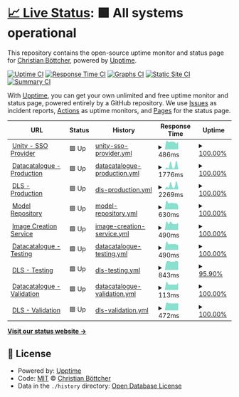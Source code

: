 # [📈 Live Status](https://cboettcher.github.io/eflows4HPC_WP2_Service_Monitor): <!--live status--> **🟩 All systems operational**

This repository contains the open-source uptime monitor and status page for [Christian Böttcher](https://cboettcher.github.io/eflows4HPC_WP2_Service_Monitor), powered by [Upptime](https://github.com/upptime/upptime).

[![Uptime CI](https://github.com/cboettcher/eflows4HPC_WP2_Service_Monitor/workflows/Uptime%20CI/badge.svg)](https://github.com/cboettcher/eflows4HPC_WP2_Service_Monitor/actions?query=workflow%3A%22Uptime+CI%22)
[![Response Time CI](https://github.com/cboettcher/eflows4HPC_WP2_Service_Monitor/workflows/Response%20Time%20CI/badge.svg)](https://github.com/cboettcher/eflows4HPC_WP2_Service_Monitor/actions?query=workflow%3A%22Response+Time+CI%22)
[![Graphs CI](https://github.com/cboettcher/eflows4HPC_WP2_Service_Monitor/workflows/Graphs%20CI/badge.svg)](https://github.com/cboettcher/eflows4HPC_WP2_Service_Monitor/actions?query=workflow%3A%22Graphs+CI%22)
[![Static Site CI](https://github.com/cboettcher/eflows4HPC_WP2_Service_Monitor/workflows/Static%20Site%20CI/badge.svg)](https://github.com/cboettcher/eflows4HPC_WP2_Service_Monitor/actions?query=workflow%3A%22Static+Site+CI%22)
[![Summary CI](https://github.com/cboettcher/eflows4HPC_WP2_Service_Monitor/workflows/Summary%20CI/badge.svg)](https://github.com/cboettcher/eflows4HPC_WP2_Service_Monitor/actions?query=workflow%3A%22Summary+CI%22)

With [Upptime](https://upptime.js.org), you can get your own unlimited and free uptime monitor and status page, powered entirely by a GitHub repository. We use [Issues](https://github.com/cboettcher/eflows4HPC_WP2_Service_Monitor/issues) as incident reports, [Actions](https://github.com/cboettcher/eflows4HPC_WP2_Service_Monitor/actions) as uptime monitors, and [Pages](https://cboettcher.github.io/eflows4HPC_WP2_Service_Monitor) for the status page.

<!--start: status pages-->
<!-- This summary is generated by Upptime (https://github.com/upptime/upptime) -->
<!-- Do not edit this manually, your changes will be overwritten -->
<!-- prettier-ignore -->
| URL | Status | History | Response Time | Uptime |
| --- | ------ | ------- | ------------- | ------ |
| <img alt="" src="https://icons.duckduckgo.com/ip3/zam10045.zam.kfa-juelich.de.ico" height="13"> [Unity - SSO Provider](https://zam10045.zam.kfa-juelich.de:7000/home/) | 🟩 Up | [unity-sso-provider.yml](https://github.com/cboettcher/eflows4HPC_WP2_Service_Monitor/commits/HEAD/history/unity-sso-provider.yml) | <details><summary><img alt="Response time graph" src="./graphs/unity-sso-provider/response-time-week.png" height="20"> 486ms</summary><br><a href="https://cboettcher.github.io/eflows4HPC_WP2_Service_Monitor/history/unity-sso-provider"><img alt="Response time 601" src="https://img.shields.io/endpoint?url=https%3A%2F%2Fraw.githubusercontent.com%2Fcboettcher%2Feflows4HPC_WP2_Service_Monitor%2FHEAD%2Fapi%2Funity-sso-provider%2Fresponse-time.json"></a><br><a href="https://cboettcher.github.io/eflows4HPC_WP2_Service_Monitor/history/unity-sso-provider"><img alt="24-hour response time 502" src="https://img.shields.io/endpoint?url=https%3A%2F%2Fraw.githubusercontent.com%2Fcboettcher%2Feflows4HPC_WP2_Service_Monitor%2FHEAD%2Fapi%2Funity-sso-provider%2Fresponse-time-day.json"></a><br><a href="https://cboettcher.github.io/eflows4HPC_WP2_Service_Monitor/history/unity-sso-provider"><img alt="7-day response time 486" src="https://img.shields.io/endpoint?url=https%3A%2F%2Fraw.githubusercontent.com%2Fcboettcher%2Feflows4HPC_WP2_Service_Monitor%2FHEAD%2Fapi%2Funity-sso-provider%2Fresponse-time-week.json"></a><br><a href="https://cboettcher.github.io/eflows4HPC_WP2_Service_Monitor/history/unity-sso-provider"><img alt="30-day response time 574" src="https://img.shields.io/endpoint?url=https%3A%2F%2Fraw.githubusercontent.com%2Fcboettcher%2Feflows4HPC_WP2_Service_Monitor%2FHEAD%2Fapi%2Funity-sso-provider%2Fresponse-time-month.json"></a><br><a href="https://cboettcher.github.io/eflows4HPC_WP2_Service_Monitor/history/unity-sso-provider"><img alt="1-year response time 601" src="https://img.shields.io/endpoint?url=https%3A%2F%2Fraw.githubusercontent.com%2Fcboettcher%2Feflows4HPC_WP2_Service_Monitor%2FHEAD%2Fapi%2Funity-sso-provider%2Fresponse-time-year.json"></a></details> | <details><summary><a href="https://cboettcher.github.io/eflows4HPC_WP2_Service_Monitor/history/unity-sso-provider">100.00%</a></summary><a href="https://cboettcher.github.io/eflows4HPC_WP2_Service_Monitor/history/unity-sso-provider"><img alt="All-time uptime 99.17%" src="https://img.shields.io/endpoint?url=https%3A%2F%2Fraw.githubusercontent.com%2Fcboettcher%2Feflows4HPC_WP2_Service_Monitor%2FHEAD%2Fapi%2Funity-sso-provider%2Fuptime.json"></a><br><a href="https://cboettcher.github.io/eflows4HPC_WP2_Service_Monitor/history/unity-sso-provider"><img alt="24-hour uptime 100.00%" src="https://img.shields.io/endpoint?url=https%3A%2F%2Fraw.githubusercontent.com%2Fcboettcher%2Feflows4HPC_WP2_Service_Monitor%2FHEAD%2Fapi%2Funity-sso-provider%2Fuptime-day.json"></a><br><a href="https://cboettcher.github.io/eflows4HPC_WP2_Service_Monitor/history/unity-sso-provider"><img alt="7-day uptime 100.00%" src="https://img.shields.io/endpoint?url=https%3A%2F%2Fraw.githubusercontent.com%2Fcboettcher%2Feflows4HPC_WP2_Service_Monitor%2FHEAD%2Fapi%2Funity-sso-provider%2Fuptime-week.json"></a><br><a href="https://cboettcher.github.io/eflows4HPC_WP2_Service_Monitor/history/unity-sso-provider"><img alt="30-day uptime 99.78%" src="https://img.shields.io/endpoint?url=https%3A%2F%2Fraw.githubusercontent.com%2Fcboettcher%2Feflows4HPC_WP2_Service_Monitor%2FHEAD%2Fapi%2Funity-sso-provider%2Fuptime-month.json"></a><br><a href="https://cboettcher.github.io/eflows4HPC_WP2_Service_Monitor/history/unity-sso-provider"><img alt="1-year uptime 99.17%" src="https://img.shields.io/endpoint?url=https%3A%2F%2Fraw.githubusercontent.com%2Fcboettcher%2Feflows4HPC_WP2_Service_Monitor%2FHEAD%2Fapi%2Funity-sso-provider%2Fuptime-year.json"></a></details>
| <img alt="" src="https://icons.duckduckgo.com/ip3/datacatalogue.eflows4hpc.eu.ico" height="13"> [Datacatalogue - Production](https://datacatalogue.eflows4hpc.eu) | 🟩 Up | [datacatalogue-production.yml](https://github.com/cboettcher/eflows4HPC_WP2_Service_Monitor/commits/HEAD/history/datacatalogue-production.yml) | <details><summary><img alt="Response time graph" src="./graphs/datacatalogue-production/response-time-week.png" height="20"> 1776ms</summary><br><a href="https://cboettcher.github.io/eflows4HPC_WP2_Service_Monitor/history/datacatalogue-production"><img alt="Response time 1110" src="https://img.shields.io/endpoint?url=https%3A%2F%2Fraw.githubusercontent.com%2Fcboettcher%2Feflows4HPC_WP2_Service_Monitor%2FHEAD%2Fapi%2Fdatacatalogue-production%2Fresponse-time.json"></a><br><a href="https://cboettcher.github.io/eflows4HPC_WP2_Service_Monitor/history/datacatalogue-production"><img alt="24-hour response time 639" src="https://img.shields.io/endpoint?url=https%3A%2F%2Fraw.githubusercontent.com%2Fcboettcher%2Feflows4HPC_WP2_Service_Monitor%2FHEAD%2Fapi%2Fdatacatalogue-production%2Fresponse-time-day.json"></a><br><a href="https://cboettcher.github.io/eflows4HPC_WP2_Service_Monitor/history/datacatalogue-production"><img alt="7-day response time 1776" src="https://img.shields.io/endpoint?url=https%3A%2F%2Fraw.githubusercontent.com%2Fcboettcher%2Feflows4HPC_WP2_Service_Monitor%2FHEAD%2Fapi%2Fdatacatalogue-production%2Fresponse-time-week.json"></a><br><a href="https://cboettcher.github.io/eflows4HPC_WP2_Service_Monitor/history/datacatalogue-production"><img alt="30-day response time 1395" src="https://img.shields.io/endpoint?url=https%3A%2F%2Fraw.githubusercontent.com%2Fcboettcher%2Feflows4HPC_WP2_Service_Monitor%2FHEAD%2Fapi%2Fdatacatalogue-production%2Fresponse-time-month.json"></a><br><a href="https://cboettcher.github.io/eflows4HPC_WP2_Service_Monitor/history/datacatalogue-production"><img alt="1-year response time 1110" src="https://img.shields.io/endpoint?url=https%3A%2F%2Fraw.githubusercontent.com%2Fcboettcher%2Feflows4HPC_WP2_Service_Monitor%2FHEAD%2Fapi%2Fdatacatalogue-production%2Fresponse-time-year.json"></a></details> | <details><summary><a href="https://cboettcher.github.io/eflows4HPC_WP2_Service_Monitor/history/datacatalogue-production">100.00%</a></summary><a href="https://cboettcher.github.io/eflows4HPC_WP2_Service_Monitor/history/datacatalogue-production"><img alt="All-time uptime 95.67%" src="https://img.shields.io/endpoint?url=https%3A%2F%2Fraw.githubusercontent.com%2Fcboettcher%2Feflows4HPC_WP2_Service_Monitor%2FHEAD%2Fapi%2Fdatacatalogue-production%2Fuptime.json"></a><br><a href="https://cboettcher.github.io/eflows4HPC_WP2_Service_Monitor/history/datacatalogue-production"><img alt="24-hour uptime 100.00%" src="https://img.shields.io/endpoint?url=https%3A%2F%2Fraw.githubusercontent.com%2Fcboettcher%2Feflows4HPC_WP2_Service_Monitor%2FHEAD%2Fapi%2Fdatacatalogue-production%2Fuptime-day.json"></a><br><a href="https://cboettcher.github.io/eflows4HPC_WP2_Service_Monitor/history/datacatalogue-production"><img alt="7-day uptime 100.00%" src="https://img.shields.io/endpoint?url=https%3A%2F%2Fraw.githubusercontent.com%2Fcboettcher%2Feflows4HPC_WP2_Service_Monitor%2FHEAD%2Fapi%2Fdatacatalogue-production%2Fuptime-week.json"></a><br><a href="https://cboettcher.github.io/eflows4HPC_WP2_Service_Monitor/history/datacatalogue-production"><img alt="30-day uptime 99.96%" src="https://img.shields.io/endpoint?url=https%3A%2F%2Fraw.githubusercontent.com%2Fcboettcher%2Feflows4HPC_WP2_Service_Monitor%2FHEAD%2Fapi%2Fdatacatalogue-production%2Fuptime-month.json"></a><br><a href="https://cboettcher.github.io/eflows4HPC_WP2_Service_Monitor/history/datacatalogue-production"><img alt="1-year uptime 95.67%" src="https://img.shields.io/endpoint?url=https%3A%2F%2Fraw.githubusercontent.com%2Fcboettcher%2Feflows4HPC_WP2_Service_Monitor%2FHEAD%2Fapi%2Fdatacatalogue-production%2Fuptime-year.json"></a></details>
| <img alt="" src="https://icons.duckduckgo.com/ip3/datalogistics.eflows4hpc.eu.ico" height="13"> [DLS - Production](https://datalogistics.eflows4hpc.eu) | 🟩 Up | [dls-production.yml](https://github.com/cboettcher/eflows4HPC_WP2_Service_Monitor/commits/HEAD/history/dls-production.yml) | <details><summary><img alt="Response time graph" src="./graphs/dls-production/response-time-week.png" height="20"> 2269ms</summary><br><a href="https://cboettcher.github.io/eflows4HPC_WP2_Service_Monitor/history/dls-production"><img alt="Response time 1426" src="https://img.shields.io/endpoint?url=https%3A%2F%2Fraw.githubusercontent.com%2Fcboettcher%2Feflows4HPC_WP2_Service_Monitor%2FHEAD%2Fapi%2Fdls-production%2Fresponse-time.json"></a><br><a href="https://cboettcher.github.io/eflows4HPC_WP2_Service_Monitor/history/dls-production"><img alt="24-hour response time 988" src="https://img.shields.io/endpoint?url=https%3A%2F%2Fraw.githubusercontent.com%2Fcboettcher%2Feflows4HPC_WP2_Service_Monitor%2FHEAD%2Fapi%2Fdls-production%2Fresponse-time-day.json"></a><br><a href="https://cboettcher.github.io/eflows4HPC_WP2_Service_Monitor/history/dls-production"><img alt="7-day response time 2269" src="https://img.shields.io/endpoint?url=https%3A%2F%2Fraw.githubusercontent.com%2Fcboettcher%2Feflows4HPC_WP2_Service_Monitor%2FHEAD%2Fapi%2Fdls-production%2Fresponse-time-week.json"></a><br><a href="https://cboettcher.github.io/eflows4HPC_WP2_Service_Monitor/history/dls-production"><img alt="30-day response time 1544" src="https://img.shields.io/endpoint?url=https%3A%2F%2Fraw.githubusercontent.com%2Fcboettcher%2Feflows4HPC_WP2_Service_Monitor%2FHEAD%2Fapi%2Fdls-production%2Fresponse-time-month.json"></a><br><a href="https://cboettcher.github.io/eflows4HPC_WP2_Service_Monitor/history/dls-production"><img alt="1-year response time 1426" src="https://img.shields.io/endpoint?url=https%3A%2F%2Fraw.githubusercontent.com%2Fcboettcher%2Feflows4HPC_WP2_Service_Monitor%2FHEAD%2Fapi%2Fdls-production%2Fresponse-time-year.json"></a></details> | <details><summary><a href="https://cboettcher.github.io/eflows4HPC_WP2_Service_Monitor/history/dls-production">100.00%</a></summary><a href="https://cboettcher.github.io/eflows4HPC_WP2_Service_Monitor/history/dls-production"><img alt="All-time uptime 98.58%" src="https://img.shields.io/endpoint?url=https%3A%2F%2Fraw.githubusercontent.com%2Fcboettcher%2Feflows4HPC_WP2_Service_Monitor%2FHEAD%2Fapi%2Fdls-production%2Fuptime.json"></a><br><a href="https://cboettcher.github.io/eflows4HPC_WP2_Service_Monitor/history/dls-production"><img alt="24-hour uptime 100.00%" src="https://img.shields.io/endpoint?url=https%3A%2F%2Fraw.githubusercontent.com%2Fcboettcher%2Feflows4HPC_WP2_Service_Monitor%2FHEAD%2Fapi%2Fdls-production%2Fuptime-day.json"></a><br><a href="https://cboettcher.github.io/eflows4HPC_WP2_Service_Monitor/history/dls-production"><img alt="7-day uptime 100.00%" src="https://img.shields.io/endpoint?url=https%3A%2F%2Fraw.githubusercontent.com%2Fcboettcher%2Feflows4HPC_WP2_Service_Monitor%2FHEAD%2Fapi%2Fdls-production%2Fuptime-week.json"></a><br><a href="https://cboettcher.github.io/eflows4HPC_WP2_Service_Monitor/history/dls-production"><img alt="30-day uptime 99.61%" src="https://img.shields.io/endpoint?url=https%3A%2F%2Fraw.githubusercontent.com%2Fcboettcher%2Feflows4HPC_WP2_Service_Monitor%2FHEAD%2Fapi%2Fdls-production%2Fuptime-month.json"></a><br><a href="https://cboettcher.github.io/eflows4HPC_WP2_Service_Monitor/history/dls-production"><img alt="1-year uptime 98.58%" src="https://img.shields.io/endpoint?url=https%3A%2F%2Fraw.githubusercontent.com%2Fcboettcher%2Feflows4HPC_WP2_Service_Monitor%2FHEAD%2Fapi%2Fdls-production%2Fuptime-year.json"></a></details>
| <img alt="" src="https://icons.duckduckgo.com/ip3/modelrepository.eflows4hpc.eu.ico" height="13"> [Model Repository](https://modelrepository.eflows4hpc.eu) | 🟩 Up | [model-repository.yml](https://github.com/cboettcher/eflows4HPC_WP2_Service_Monitor/commits/HEAD/history/model-repository.yml) | <details><summary><img alt="Response time graph" src="./graphs/model-repository/response-time-week.png" height="20"> 630ms</summary><br><a href="https://cboettcher.github.io/eflows4HPC_WP2_Service_Monitor/history/model-repository"><img alt="Response time 1087" src="https://img.shields.io/endpoint?url=https%3A%2F%2Fraw.githubusercontent.com%2Fcboettcher%2Feflows4HPC_WP2_Service_Monitor%2FHEAD%2Fapi%2Fmodel-repository%2Fresponse-time.json"></a><br><a href="https://cboettcher.github.io/eflows4HPC_WP2_Service_Monitor/history/model-repository"><img alt="24-hour response time 528" src="https://img.shields.io/endpoint?url=https%3A%2F%2Fraw.githubusercontent.com%2Fcboettcher%2Feflows4HPC_WP2_Service_Monitor%2FHEAD%2Fapi%2Fmodel-repository%2Fresponse-time-day.json"></a><br><a href="https://cboettcher.github.io/eflows4HPC_WP2_Service_Monitor/history/model-repository"><img alt="7-day response time 630" src="https://img.shields.io/endpoint?url=https%3A%2F%2Fraw.githubusercontent.com%2Fcboettcher%2Feflows4HPC_WP2_Service_Monitor%2FHEAD%2Fapi%2Fmodel-repository%2Fresponse-time-week.json"></a><br><a href="https://cboettcher.github.io/eflows4HPC_WP2_Service_Monitor/history/model-repository"><img alt="30-day response time 1349" src="https://img.shields.io/endpoint?url=https%3A%2F%2Fraw.githubusercontent.com%2Fcboettcher%2Feflows4HPC_WP2_Service_Monitor%2FHEAD%2Fapi%2Fmodel-repository%2Fresponse-time-month.json"></a><br><a href="https://cboettcher.github.io/eflows4HPC_WP2_Service_Monitor/history/model-repository"><img alt="1-year response time 1087" src="https://img.shields.io/endpoint?url=https%3A%2F%2Fraw.githubusercontent.com%2Fcboettcher%2Feflows4HPC_WP2_Service_Monitor%2FHEAD%2Fapi%2Fmodel-repository%2Fresponse-time-year.json"></a></details> | <details><summary><a href="https://cboettcher.github.io/eflows4HPC_WP2_Service_Monitor/history/model-repository">100.00%</a></summary><a href="https://cboettcher.github.io/eflows4HPC_WP2_Service_Monitor/history/model-repository"><img alt="All-time uptime 99.16%" src="https://img.shields.io/endpoint?url=https%3A%2F%2Fraw.githubusercontent.com%2Fcboettcher%2Feflows4HPC_WP2_Service_Monitor%2FHEAD%2Fapi%2Fmodel-repository%2Fuptime.json"></a><br><a href="https://cboettcher.github.io/eflows4HPC_WP2_Service_Monitor/history/model-repository"><img alt="24-hour uptime 100.00%" src="https://img.shields.io/endpoint?url=https%3A%2F%2Fraw.githubusercontent.com%2Fcboettcher%2Feflows4HPC_WP2_Service_Monitor%2FHEAD%2Fapi%2Fmodel-repository%2Fuptime-day.json"></a><br><a href="https://cboettcher.github.io/eflows4HPC_WP2_Service_Monitor/history/model-repository"><img alt="7-day uptime 100.00%" src="https://img.shields.io/endpoint?url=https%3A%2F%2Fraw.githubusercontent.com%2Fcboettcher%2Feflows4HPC_WP2_Service_Monitor%2FHEAD%2Fapi%2Fmodel-repository%2Fuptime-week.json"></a><br><a href="https://cboettcher.github.io/eflows4HPC_WP2_Service_Monitor/history/model-repository"><img alt="30-day uptime 99.67%" src="https://img.shields.io/endpoint?url=https%3A%2F%2Fraw.githubusercontent.com%2Fcboettcher%2Feflows4HPC_WP2_Service_Monitor%2FHEAD%2Fapi%2Fmodel-repository%2Fuptime-month.json"></a><br><a href="https://cboettcher.github.io/eflows4HPC_WP2_Service_Monitor/history/model-repository"><img alt="1-year uptime 99.16%" src="https://img.shields.io/endpoint?url=https%3A%2F%2Fraw.githubusercontent.com%2Fcboettcher%2Feflows4HPC_WP2_Service_Monitor%2FHEAD%2Fapi%2Fmodel-repository%2Fuptime-year.json"></a></details>
| <img alt="" src="https://icons.duckduckgo.com/ip3/eflows4hpc.bsc.es.ico" height="13"> [Image Creation Service](https://eflows4hpc.bsc.es/image_creation/login) | 🟩 Up | [image-creation-service.yml](https://github.com/cboettcher/eflows4HPC_WP2_Service_Monitor/commits/HEAD/history/image-creation-service.yml) | <details><summary><img alt="Response time graph" src="./graphs/image-creation-service/response-time-week.png" height="20"> 490ms</summary><br><a href="https://cboettcher.github.io/eflows4HPC_WP2_Service_Monitor/history/image-creation-service"><img alt="Response time 639" src="https://img.shields.io/endpoint?url=https%3A%2F%2Fraw.githubusercontent.com%2Fcboettcher%2Feflows4HPC_WP2_Service_Monitor%2FHEAD%2Fapi%2Fimage-creation-service%2Fresponse-time.json"></a><br><a href="https://cboettcher.github.io/eflows4HPC_WP2_Service_Monitor/history/image-creation-service"><img alt="24-hour response time 431" src="https://img.shields.io/endpoint?url=https%3A%2F%2Fraw.githubusercontent.com%2Fcboettcher%2Feflows4HPC_WP2_Service_Monitor%2FHEAD%2Fapi%2Fimage-creation-service%2Fresponse-time-day.json"></a><br><a href="https://cboettcher.github.io/eflows4HPC_WP2_Service_Monitor/history/image-creation-service"><img alt="7-day response time 490" src="https://img.shields.io/endpoint?url=https%3A%2F%2Fraw.githubusercontent.com%2Fcboettcher%2Feflows4HPC_WP2_Service_Monitor%2FHEAD%2Fapi%2Fimage-creation-service%2Fresponse-time-week.json"></a><br><a href="https://cboettcher.github.io/eflows4HPC_WP2_Service_Monitor/history/image-creation-service"><img alt="30-day response time 577" src="https://img.shields.io/endpoint?url=https%3A%2F%2Fraw.githubusercontent.com%2Fcboettcher%2Feflows4HPC_WP2_Service_Monitor%2FHEAD%2Fapi%2Fimage-creation-service%2Fresponse-time-month.json"></a><br><a href="https://cboettcher.github.io/eflows4HPC_WP2_Service_Monitor/history/image-creation-service"><img alt="1-year response time 639" src="https://img.shields.io/endpoint?url=https%3A%2F%2Fraw.githubusercontent.com%2Fcboettcher%2Feflows4HPC_WP2_Service_Monitor%2FHEAD%2Fapi%2Fimage-creation-service%2Fresponse-time-year.json"></a></details> | <details><summary><a href="https://cboettcher.github.io/eflows4HPC_WP2_Service_Monitor/history/image-creation-service">100.00%</a></summary><a href="https://cboettcher.github.io/eflows4HPC_WP2_Service_Monitor/history/image-creation-service"><img alt="All-time uptime 99.99%" src="https://img.shields.io/endpoint?url=https%3A%2F%2Fraw.githubusercontent.com%2Fcboettcher%2Feflows4HPC_WP2_Service_Monitor%2FHEAD%2Fapi%2Fimage-creation-service%2Fuptime.json"></a><br><a href="https://cboettcher.github.io/eflows4HPC_WP2_Service_Monitor/history/image-creation-service"><img alt="24-hour uptime 100.00%" src="https://img.shields.io/endpoint?url=https%3A%2F%2Fraw.githubusercontent.com%2Fcboettcher%2Feflows4HPC_WP2_Service_Monitor%2FHEAD%2Fapi%2Fimage-creation-service%2Fuptime-day.json"></a><br><a href="https://cboettcher.github.io/eflows4HPC_WP2_Service_Monitor/history/image-creation-service"><img alt="7-day uptime 100.00%" src="https://img.shields.io/endpoint?url=https%3A%2F%2Fraw.githubusercontent.com%2Fcboettcher%2Feflows4HPC_WP2_Service_Monitor%2FHEAD%2Fapi%2Fimage-creation-service%2Fuptime-week.json"></a><br><a href="https://cboettcher.github.io/eflows4HPC_WP2_Service_Monitor/history/image-creation-service"><img alt="30-day uptime 99.98%" src="https://img.shields.io/endpoint?url=https%3A%2F%2Fraw.githubusercontent.com%2Fcboettcher%2Feflows4HPC_WP2_Service_Monitor%2FHEAD%2Fapi%2Fimage-creation-service%2Fuptime-month.json"></a><br><a href="https://cboettcher.github.io/eflows4HPC_WP2_Service_Monitor/history/image-creation-service"><img alt="1-year uptime 99.99%" src="https://img.shields.io/endpoint?url=https%3A%2F%2Fraw.githubusercontent.com%2Fcboettcher%2Feflows4HPC_WP2_Service_Monitor%2FHEAD%2Fapi%2Fimage-creation-service%2Fuptime-year.json"></a></details>
| <img alt="" src="https://icons.duckduckgo.com/ip3/zam10036.zam.kfa-juelich.de.ico" height="13"> [Datacatalogue - Testing](https://zam10036.zam.kfa-juelich.de) | 🟩 Up | [datacatalogue-testing.yml](https://github.com/cboettcher/eflows4HPC_WP2_Service_Monitor/commits/HEAD/history/datacatalogue-testing.yml) | <details><summary><img alt="Response time graph" src="./graphs/datacatalogue-testing/response-time-week.png" height="20"> 490ms</summary><br><a href="https://cboettcher.github.io/eflows4HPC_WP2_Service_Monitor/history/datacatalogue-testing"><img alt="Response time 598" src="https://img.shields.io/endpoint?url=https%3A%2F%2Fraw.githubusercontent.com%2Fcboettcher%2Feflows4HPC_WP2_Service_Monitor%2FHEAD%2Fapi%2Fdatacatalogue-testing%2Fresponse-time.json"></a><br><a href="https://cboettcher.github.io/eflows4HPC_WP2_Service_Monitor/history/datacatalogue-testing"><img alt="24-hour response time 491" src="https://img.shields.io/endpoint?url=https%3A%2F%2Fraw.githubusercontent.com%2Fcboettcher%2Feflows4HPC_WP2_Service_Monitor%2FHEAD%2Fapi%2Fdatacatalogue-testing%2Fresponse-time-day.json"></a><br><a href="https://cboettcher.github.io/eflows4HPC_WP2_Service_Monitor/history/datacatalogue-testing"><img alt="7-day response time 490" src="https://img.shields.io/endpoint?url=https%3A%2F%2Fraw.githubusercontent.com%2Fcboettcher%2Feflows4HPC_WP2_Service_Monitor%2FHEAD%2Fapi%2Fdatacatalogue-testing%2Fresponse-time-week.json"></a><br><a href="https://cboettcher.github.io/eflows4HPC_WP2_Service_Monitor/history/datacatalogue-testing"><img alt="30-day response time 592" src="https://img.shields.io/endpoint?url=https%3A%2F%2Fraw.githubusercontent.com%2Fcboettcher%2Feflows4HPC_WP2_Service_Monitor%2FHEAD%2Fapi%2Fdatacatalogue-testing%2Fresponse-time-month.json"></a><br><a href="https://cboettcher.github.io/eflows4HPC_WP2_Service_Monitor/history/datacatalogue-testing"><img alt="1-year response time 598" src="https://img.shields.io/endpoint?url=https%3A%2F%2Fraw.githubusercontent.com%2Fcboettcher%2Feflows4HPC_WP2_Service_Monitor%2FHEAD%2Fapi%2Fdatacatalogue-testing%2Fresponse-time-year.json"></a></details> | <details><summary><a href="https://cboettcher.github.io/eflows4HPC_WP2_Service_Monitor/history/datacatalogue-testing">100.00%</a></summary><a href="https://cboettcher.github.io/eflows4HPC_WP2_Service_Monitor/history/datacatalogue-testing"><img alt="All-time uptime 98.51%" src="https://img.shields.io/endpoint?url=https%3A%2F%2Fraw.githubusercontent.com%2Fcboettcher%2Feflows4HPC_WP2_Service_Monitor%2FHEAD%2Fapi%2Fdatacatalogue-testing%2Fuptime.json"></a><br><a href="https://cboettcher.github.io/eflows4HPC_WP2_Service_Monitor/history/datacatalogue-testing"><img alt="24-hour uptime 100.00%" src="https://img.shields.io/endpoint?url=https%3A%2F%2Fraw.githubusercontent.com%2Fcboettcher%2Feflows4HPC_WP2_Service_Monitor%2FHEAD%2Fapi%2Fdatacatalogue-testing%2Fuptime-day.json"></a><br><a href="https://cboettcher.github.io/eflows4HPC_WP2_Service_Monitor/history/datacatalogue-testing"><img alt="7-day uptime 100.00%" src="https://img.shields.io/endpoint?url=https%3A%2F%2Fraw.githubusercontent.com%2Fcboettcher%2Feflows4HPC_WP2_Service_Monitor%2FHEAD%2Fapi%2Fdatacatalogue-testing%2Fuptime-week.json"></a><br><a href="https://cboettcher.github.io/eflows4HPC_WP2_Service_Monitor/history/datacatalogue-testing"><img alt="30-day uptime 99.88%" src="https://img.shields.io/endpoint?url=https%3A%2F%2Fraw.githubusercontent.com%2Fcboettcher%2Feflows4HPC_WP2_Service_Monitor%2FHEAD%2Fapi%2Fdatacatalogue-testing%2Fuptime-month.json"></a><br><a href="https://cboettcher.github.io/eflows4HPC_WP2_Service_Monitor/history/datacatalogue-testing"><img alt="1-year uptime 98.51%" src="https://img.shields.io/endpoint?url=https%3A%2F%2Fraw.githubusercontent.com%2Fcboettcher%2Feflows4HPC_WP2_Service_Monitor%2FHEAD%2Fapi%2Fdatacatalogue-testing%2Fuptime-year.json"></a></details>
| <img alt="" src="https://icons.duckduckgo.com/ip3/zam10115.zam.kfa-juelich.de.ico" height="13"> [DLS - Testing](https://zam10115.zam.kfa-juelich.de) | 🟩 Up | [dls-testing.yml](https://github.com/cboettcher/eflows4HPC_WP2_Service_Monitor/commits/HEAD/history/dls-testing.yml) | <details><summary><img alt="Response time graph" src="./graphs/dls-testing/response-time-week.png" height="20"> 843ms</summary><br><a href="https://cboettcher.github.io/eflows4HPC_WP2_Service_Monitor/history/dls-testing"><img alt="Response time 1418" src="https://img.shields.io/endpoint?url=https%3A%2F%2Fraw.githubusercontent.com%2Fcboettcher%2Feflows4HPC_WP2_Service_Monitor%2FHEAD%2Fapi%2Fdls-testing%2Fresponse-time.json"></a><br><a href="https://cboettcher.github.io/eflows4HPC_WP2_Service_Monitor/history/dls-testing"><img alt="24-hour response time 799" src="https://img.shields.io/endpoint?url=https%3A%2F%2Fraw.githubusercontent.com%2Fcboettcher%2Feflows4HPC_WP2_Service_Monitor%2FHEAD%2Fapi%2Fdls-testing%2Fresponse-time-day.json"></a><br><a href="https://cboettcher.github.io/eflows4HPC_WP2_Service_Monitor/history/dls-testing"><img alt="7-day response time 843" src="https://img.shields.io/endpoint?url=https%3A%2F%2Fraw.githubusercontent.com%2Fcboettcher%2Feflows4HPC_WP2_Service_Monitor%2FHEAD%2Fapi%2Fdls-testing%2Fresponse-time-week.json"></a><br><a href="https://cboettcher.github.io/eflows4HPC_WP2_Service_Monitor/history/dls-testing"><img alt="30-day response time 1133" src="https://img.shields.io/endpoint?url=https%3A%2F%2Fraw.githubusercontent.com%2Fcboettcher%2Feflows4HPC_WP2_Service_Monitor%2FHEAD%2Fapi%2Fdls-testing%2Fresponse-time-month.json"></a><br><a href="https://cboettcher.github.io/eflows4HPC_WP2_Service_Monitor/history/dls-testing"><img alt="1-year response time 1418" src="https://img.shields.io/endpoint?url=https%3A%2F%2Fraw.githubusercontent.com%2Fcboettcher%2Feflows4HPC_WP2_Service_Monitor%2FHEAD%2Fapi%2Fdls-testing%2Fresponse-time-year.json"></a></details> | <details><summary><a href="https://cboettcher.github.io/eflows4HPC_WP2_Service_Monitor/history/dls-testing">95.90%</a></summary><a href="https://cboettcher.github.io/eflows4HPC_WP2_Service_Monitor/history/dls-testing"><img alt="All-time uptime 74.51%" src="https://img.shields.io/endpoint?url=https%3A%2F%2Fraw.githubusercontent.com%2Fcboettcher%2Feflows4HPC_WP2_Service_Monitor%2FHEAD%2Fapi%2Fdls-testing%2Fuptime.json"></a><br><a href="https://cboettcher.github.io/eflows4HPC_WP2_Service_Monitor/history/dls-testing"><img alt="24-hour uptime 100.00%" src="https://img.shields.io/endpoint?url=https%3A%2F%2Fraw.githubusercontent.com%2Fcboettcher%2Feflows4HPC_WP2_Service_Monitor%2FHEAD%2Fapi%2Fdls-testing%2Fuptime-day.json"></a><br><a href="https://cboettcher.github.io/eflows4HPC_WP2_Service_Monitor/history/dls-testing"><img alt="7-day uptime 95.90%" src="https://img.shields.io/endpoint?url=https%3A%2F%2Fraw.githubusercontent.com%2Fcboettcher%2Feflows4HPC_WP2_Service_Monitor%2FHEAD%2Fapi%2Fdls-testing%2Fuptime-week.json"></a><br><a href="https://cboettcher.github.io/eflows4HPC_WP2_Service_Monitor/history/dls-testing"><img alt="30-day uptime 94.16%" src="https://img.shields.io/endpoint?url=https%3A%2F%2Fraw.githubusercontent.com%2Fcboettcher%2Feflows4HPC_WP2_Service_Monitor%2FHEAD%2Fapi%2Fdls-testing%2Fuptime-month.json"></a><br><a href="https://cboettcher.github.io/eflows4HPC_WP2_Service_Monitor/history/dls-testing"><img alt="1-year uptime 74.51%" src="https://img.shields.io/endpoint?url=https%3A%2F%2Fraw.githubusercontent.com%2Fcboettcher%2Feflows4HPC_WP2_Service_Monitor%2FHEAD%2Fapi%2Fdls-testing%2Fuptime-year.json"></a></details>
| <img alt="" src="https://icons.duckduckgo.com/ip3/eflows4hpc.bsc.es.ico" height="13"> [Datacatalogue - Validation](https://eflows4hpc.bsc.es/datacatalogue/index.html) | 🟩 Up | [datacatalogue-validation.yml](https://github.com/cboettcher/eflows4HPC_WP2_Service_Monitor/commits/HEAD/history/datacatalogue-validation.yml) | <details><summary><img alt="Response time graph" src="./graphs/datacatalogue-validation/response-time-week.png" height="20"> 113ms</summary><br><a href="https://cboettcher.github.io/eflows4HPC_WP2_Service_Monitor/history/datacatalogue-validation"><img alt="Response time 172" src="https://img.shields.io/endpoint?url=https%3A%2F%2Fraw.githubusercontent.com%2Fcboettcher%2Feflows4HPC_WP2_Service_Monitor%2FHEAD%2Fapi%2Fdatacatalogue-validation%2Fresponse-time.json"></a><br><a href="https://cboettcher.github.io/eflows4HPC_WP2_Service_Monitor/history/datacatalogue-validation"><img alt="24-hour response time 124" src="https://img.shields.io/endpoint?url=https%3A%2F%2Fraw.githubusercontent.com%2Fcboettcher%2Feflows4HPC_WP2_Service_Monitor%2FHEAD%2Fapi%2Fdatacatalogue-validation%2Fresponse-time-day.json"></a><br><a href="https://cboettcher.github.io/eflows4HPC_WP2_Service_Monitor/history/datacatalogue-validation"><img alt="7-day response time 113" src="https://img.shields.io/endpoint?url=https%3A%2F%2Fraw.githubusercontent.com%2Fcboettcher%2Feflows4HPC_WP2_Service_Monitor%2FHEAD%2Fapi%2Fdatacatalogue-validation%2Fresponse-time-week.json"></a><br><a href="https://cboettcher.github.io/eflows4HPC_WP2_Service_Monitor/history/datacatalogue-validation"><img alt="30-day response time 129" src="https://img.shields.io/endpoint?url=https%3A%2F%2Fraw.githubusercontent.com%2Fcboettcher%2Feflows4HPC_WP2_Service_Monitor%2FHEAD%2Fapi%2Fdatacatalogue-validation%2Fresponse-time-month.json"></a><br><a href="https://cboettcher.github.io/eflows4HPC_WP2_Service_Monitor/history/datacatalogue-validation"><img alt="1-year response time 172" src="https://img.shields.io/endpoint?url=https%3A%2F%2Fraw.githubusercontent.com%2Fcboettcher%2Feflows4HPC_WP2_Service_Monitor%2FHEAD%2Fapi%2Fdatacatalogue-validation%2Fresponse-time-year.json"></a></details> | <details><summary><a href="https://cboettcher.github.io/eflows4HPC_WP2_Service_Monitor/history/datacatalogue-validation">100.00%</a></summary><a href="https://cboettcher.github.io/eflows4HPC_WP2_Service_Monitor/history/datacatalogue-validation"><img alt="All-time uptime 99.99%" src="https://img.shields.io/endpoint?url=https%3A%2F%2Fraw.githubusercontent.com%2Fcboettcher%2Feflows4HPC_WP2_Service_Monitor%2FHEAD%2Fapi%2Fdatacatalogue-validation%2Fuptime.json"></a><br><a href="https://cboettcher.github.io/eflows4HPC_WP2_Service_Monitor/history/datacatalogue-validation"><img alt="24-hour uptime 100.00%" src="https://img.shields.io/endpoint?url=https%3A%2F%2Fraw.githubusercontent.com%2Fcboettcher%2Feflows4HPC_WP2_Service_Monitor%2FHEAD%2Fapi%2Fdatacatalogue-validation%2Fuptime-day.json"></a><br><a href="https://cboettcher.github.io/eflows4HPC_WP2_Service_Monitor/history/datacatalogue-validation"><img alt="7-day uptime 100.00%" src="https://img.shields.io/endpoint?url=https%3A%2F%2Fraw.githubusercontent.com%2Fcboettcher%2Feflows4HPC_WP2_Service_Monitor%2FHEAD%2Fapi%2Fdatacatalogue-validation%2Fuptime-week.json"></a><br><a href="https://cboettcher.github.io/eflows4HPC_WP2_Service_Monitor/history/datacatalogue-validation"><img alt="30-day uptime 99.99%" src="https://img.shields.io/endpoint?url=https%3A%2F%2Fraw.githubusercontent.com%2Fcboettcher%2Feflows4HPC_WP2_Service_Monitor%2FHEAD%2Fapi%2Fdatacatalogue-validation%2Fuptime-month.json"></a><br><a href="https://cboettcher.github.io/eflows4HPC_WP2_Service_Monitor/history/datacatalogue-validation"><img alt="1-year uptime 99.99%" src="https://img.shields.io/endpoint?url=https%3A%2F%2Fraw.githubusercontent.com%2Fcboettcher%2Feflows4HPC_WP2_Service_Monitor%2FHEAD%2Fapi%2Fdatacatalogue-validation%2Fuptime-year.json"></a></details>
| <img alt="" src="https://icons.duckduckgo.com/ip3/eflows4hpc.bsc.es.ico" height="13"> [DLS - Validation](https://eflows4hpc.bsc.es/datalogistics/) | 🟩 Up | [dls-validation.yml](https://github.com/cboettcher/eflows4HPC_WP2_Service_Monitor/commits/HEAD/history/dls-validation.yml) | <details><summary><img alt="Response time graph" src="./graphs/dls-validation/response-time-week.png" height="20"> 472ms</summary><br><a href="https://cboettcher.github.io/eflows4HPC_WP2_Service_Monitor/history/dls-validation"><img alt="Response time 639" src="https://img.shields.io/endpoint?url=https%3A%2F%2Fraw.githubusercontent.com%2Fcboettcher%2Feflows4HPC_WP2_Service_Monitor%2FHEAD%2Fapi%2Fdls-validation%2Fresponse-time.json"></a><br><a href="https://cboettcher.github.io/eflows4HPC_WP2_Service_Monitor/history/dls-validation"><img alt="24-hour response time 488" src="https://img.shields.io/endpoint?url=https%3A%2F%2Fraw.githubusercontent.com%2Fcboettcher%2Feflows4HPC_WP2_Service_Monitor%2FHEAD%2Fapi%2Fdls-validation%2Fresponse-time-day.json"></a><br><a href="https://cboettcher.github.io/eflows4HPC_WP2_Service_Monitor/history/dls-validation"><img alt="7-day response time 472" src="https://img.shields.io/endpoint?url=https%3A%2F%2Fraw.githubusercontent.com%2Fcboettcher%2Feflows4HPC_WP2_Service_Monitor%2FHEAD%2Fapi%2Fdls-validation%2Fresponse-time-week.json"></a><br><a href="https://cboettcher.github.io/eflows4HPC_WP2_Service_Monitor/history/dls-validation"><img alt="30-day response time 629" src="https://img.shields.io/endpoint?url=https%3A%2F%2Fraw.githubusercontent.com%2Fcboettcher%2Feflows4HPC_WP2_Service_Monitor%2FHEAD%2Fapi%2Fdls-validation%2Fresponse-time-month.json"></a><br><a href="https://cboettcher.github.io/eflows4HPC_WP2_Service_Monitor/history/dls-validation"><img alt="1-year response time 639" src="https://img.shields.io/endpoint?url=https%3A%2F%2Fraw.githubusercontent.com%2Fcboettcher%2Feflows4HPC_WP2_Service_Monitor%2FHEAD%2Fapi%2Fdls-validation%2Fresponse-time-year.json"></a></details> | <details><summary><a href="https://cboettcher.github.io/eflows4HPC_WP2_Service_Monitor/history/dls-validation">100.00%</a></summary><a href="https://cboettcher.github.io/eflows4HPC_WP2_Service_Monitor/history/dls-validation"><img alt="All-time uptime 99.99%" src="https://img.shields.io/endpoint?url=https%3A%2F%2Fraw.githubusercontent.com%2Fcboettcher%2Feflows4HPC_WP2_Service_Monitor%2FHEAD%2Fapi%2Fdls-validation%2Fuptime.json"></a><br><a href="https://cboettcher.github.io/eflows4HPC_WP2_Service_Monitor/history/dls-validation"><img alt="24-hour uptime 100.00%" src="https://img.shields.io/endpoint?url=https%3A%2F%2Fraw.githubusercontent.com%2Fcboettcher%2Feflows4HPC_WP2_Service_Monitor%2FHEAD%2Fapi%2Fdls-validation%2Fuptime-day.json"></a><br><a href="https://cboettcher.github.io/eflows4HPC_WP2_Service_Monitor/history/dls-validation"><img alt="7-day uptime 100.00%" src="https://img.shields.io/endpoint?url=https%3A%2F%2Fraw.githubusercontent.com%2Fcboettcher%2Feflows4HPC_WP2_Service_Monitor%2FHEAD%2Fapi%2Fdls-validation%2Fuptime-week.json"></a><br><a href="https://cboettcher.github.io/eflows4HPC_WP2_Service_Monitor/history/dls-validation"><img alt="30-day uptime 99.99%" src="https://img.shields.io/endpoint?url=https%3A%2F%2Fraw.githubusercontent.com%2Fcboettcher%2Feflows4HPC_WP2_Service_Monitor%2FHEAD%2Fapi%2Fdls-validation%2Fuptime-month.json"></a><br><a href="https://cboettcher.github.io/eflows4HPC_WP2_Service_Monitor/history/dls-validation"><img alt="1-year uptime 99.99%" src="https://img.shields.io/endpoint?url=https%3A%2F%2Fraw.githubusercontent.com%2Fcboettcher%2Feflows4HPC_WP2_Service_Monitor%2FHEAD%2Fapi%2Fdls-validation%2Fuptime-year.json"></a></details>

<!--end: status pages-->

[**Visit our status website →**](https://cboettcher.github.io/eflows4HPC_WP2_Service_Monitor)

## 📄 License

- Powered by: [Upptime](https://github.com/upptime/upptime)
- Code: [MIT](./LICENSE) © [Christian Böttcher](https://cboettcher.github.io/eflows4HPC_WP2_Service_Monitor)
- Data in the `./history` directory: [Open Database License](https://opendatacommons.org/licenses/odbl/1-0/)
